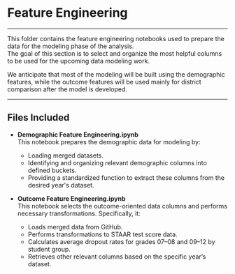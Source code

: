 # Feature Engineering
---
This folder contains the feature engineering notebooks used to prepare the data for the modeling phase of the analysis.  
The goal of this section is to select and organize the most helpful columns to be used for the upcoming data modeling work.  

We anticipate that most of the modeling will be built using the demographic features, while the outcome features will be used mainly for district comparison after the model is developed.

---
## Files Included

- **Demographic Feature Engineering.ipynb**  
  This notebook prepares the demographic data for modeling by:
  - Loading merged datasets.
  - Identifying and organizing relevant demographic columns into defined buckets.
  - Providing a standardized function to extract these columns from the desired year's dataset.

- **Outcome Feature Engineering.ipynb**  
  This notebook selects the outcome-oriented data columns and performs necessary transformations. Specifically, it:
  - Loads merged data from GitHub.
  - Performs transformations to STAAR test score data.
  - Calculates average dropout rates for grades 07–08 and 09–12 by student group.
  - Retrieves other relevant columns based on the specific year’s dataset.
